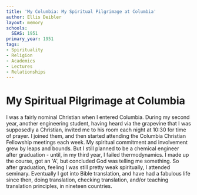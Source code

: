 ```yaml
---
title: 'My Columbia: My Spiritual Pilgrimage at Columbia'
author: Ellis Deibler
layout: memory
schools:
  SEAS: 1951
primary_year: 1951
tags:
- Spirituality
- Religion
- Academics
- Lectures
- Relationships
---
```

# My Spiritual Pilgrimage at Columbia

I was a fairly nominal Christian when I entered Columbia. During my second year, another engineering student, having heard via the grapevine that I was supposedly a Christian, invited me to his room each night at 10:30 for time of prayer. I joined them, and then started attending the Columbia Christian Fellowship meetings each week. My spiritual commitment and involvement grew by leaps and bounds. But I still planned to be a chemical engineer after graduation - until, in my third year, I failed thermodynamics. I made up the course, got an 'A', but concluded God was telling me something. So after graduation, feeling I was still pretty weak spiritually, I attended seminary. Eventually I got into Bible translation, and have had a fabulous life since then, doing translation, checking translation, and/or teaching translation principles, in nineteen countries.
